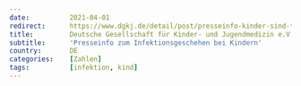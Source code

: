 ```yaml
---
date:          2021-04-01
redirect:      https://www.dgkj.de/detail/post/presseinfo-kinder-sind-teil-des-sars-cov-2-infektionsgeschehens-zahlen-steigen-aber-nicht-ueberproportional
title:         Deutsche Gesellschaft für Kinder- und Jugendmedizin e.V.
subtitle:      'Presseinfo zum Infektionsgeschehen bei Kindern'
country:       DE
categories:    [Zahlen]
tags:          [infektion, kind]
---
```

